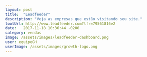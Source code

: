 ```yaml
---
layout: post
title:  "Leadfeeder"
description: "Veja as empresas que estão visitando seu site."
toolUrl: http://www.leadfeeder.com?lfr=79561816e2
date:   2017-11-18 10:36:44 -0200
category: vendas
image: /assets/images/leadfeeder-dashboard.png
user: equipeGH
userImage: /assets/images/growth-logo.png
---
```

